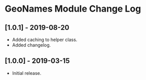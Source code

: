 
# GeoNames Module Change Log

## [1.0.1] - 2019-08-20

- Added caching to helper class.
- Added changelog.

## [1.0.0] - 2019-03-15

- Initial release.
